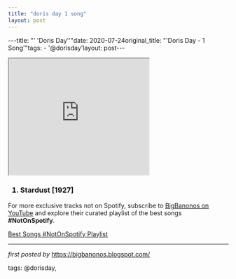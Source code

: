 ```yaml
---
title: "doris day 1 song"
layout: post
---
```

---title: "' 'Doris Day''"date: 2020-07-24original_title: "'Doris Day - 1 Song'"tags:  - '@dorisday'layout: post---<div class="separator" ><iframe allowfullscreen="" class="BLOG_video_class" height="266" src="https://www.youtube.com/embed/lYa2IkEzKh4" width="320" youtube-src-id="lYa2IkEzKh4"></iframe></div><h3 ><ol><li>Stardust [1927]</li></ol></h3><!--Subscribe and Playlist Links--><div>    <p>For more exclusive tracks not on Spotify, subscribe to <a href="https://www.youtube.com/@BigBanonos" target="_blank">BigBanonos on YouTube</a> and explore their curated playlist of the best songs <strong>#NotOnSpotify</strong>.</p>    <p><a href="https://www.youtube.com/playlist?list=PLtuNtuTatqI0kFahUCbtbfenC_ET5O_tr" target="_blank">Best Songs #NotOnSpotify Playlist<br /></a></p></div><hr /><p><em>first posted by</em> <a href="https://bigbanonos.blogspot.com/" rel="noopener" target="_new">https://bigbanonos.blogspot.com/</a></p><p>tags: @dorisday,</p>